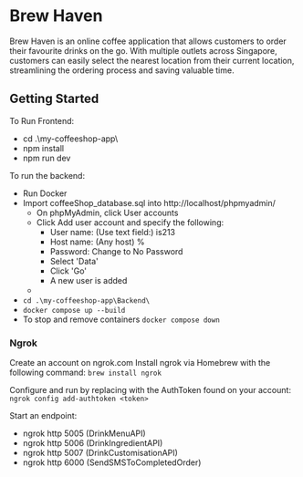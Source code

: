 # Brew Haven

 Brew Haven is an online coffee application that allows customers to order their favourite drinks on the go. With multiple outlets across Singapore, customers can easily select the nearest location from their current location, streamlining the ordering process and saving valuable time.

## Getting Started
To Run Frontend:
- cd .\my-coffeeshop-app\
- npm install
- npm run dev

To run the backend:
- Run Docker
- Import coffeeShop_database.sql into http://localhost/phpmyadmin/
    * On phpMyAdmin, click User accounts
    * Click Add user account and specify the following:
        * User name: (Use text field:) is213
        * Host name: (Any host) %
        * Password: Change to No Password
        * Select 'Data'
        * Click 'Go'
        * A new user is added
    * 
- ```cd .\my-coffeeshop-app\Backend\```
- ```docker compose up --build```
- To stop and remove containers
    ```docker compose down```

### Ngrok
Create an account on ngrok.com
Install ngrok via Homebrew with the following command:
```brew install ngrok```

Configure and run by replacing <token> with the AuthToken found on your account:
```ngrok config add-authtoken <token>```

Start an endpoint: 

* ngrok http 5005 (DrinkMenuAPI)
* ngrok http 5006 (DrinkIngredientAPI)
* ngrok http 5007 (DrinkCustomisationAPI)
* ngrok http 6000 (SendSMSToCompletedOrder)